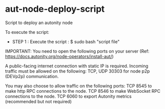 # aut-node-deploy-script
Script to deploy an autonity node

To execute the script:
 - STEP 1 : Execute the script :
            $ sudo bash "script file"

IMPORTANT: You need to open the following ports on your server (Ref: https://docs.autonity.org/node-operators/install-aut/)


  A public-facing internet connection with static IP is required. Incoming traffic must be allowed on the following:
    TCP, UDP 30303 for node p2p (DEVp2p) communication.
    
  You may also choose to allow traffic on the following ports:
    TCP 8545 to make http RPC connections to the node.
    TCP 8546 to make WebSocket RPC connections to the node.
    TCP 6060 to export Autonity metrics (recommended but not required)
